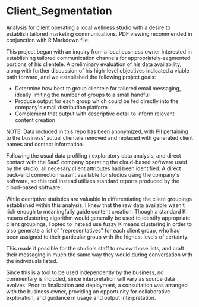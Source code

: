 # Client_Segmentation

Analysis for client operating a local wellness studio with a desire to establish tailored marketing communications.  PDF viewing recommended in conjunction with R Markdown file.  

This project began with an inquiry from a local business owner interested in establishing tailored communication channels for appropriately-segmented portions of his clientele.  A preliminary evaluation of his data availability, along with further discussion of his high-level objectives indicated a viable path forward, and we established the following project goals:

- Determine how best to group clientele for tailored email messaging, ideally limiting the number of groups to a small handful
- Produce output for each group which could be fed directly into the company's email distribution platform
- Complement that output with descriptive detail to inform relevant content creation

NOTE:  Data included in this repo has been anonymized, with PII pertaining to the business' actual clientele removed and replaced with generated client names and contact information.

Following the usual data profiling / exploratory data analysis, and direct contact with the SaaS company operating the cloud-based software used by the studio, all necesary client attributes had been identified.  A direct back-end connection wasn't available for studios using the company's software, so this tool instead utilizes standard reports produced by the cloud-based software.

While decriptive statistics are valuable in differentiating the client groupings established within this analysis, I knew that the raw data available wasn't rich enough to meaningfully guide content creation.  Though a standard K means clustering algorithm would generally be used to identify appropriate client groupings, I opted to instead use fuzzy K means clustering in order to also generate a list of "representatives" for each client group, who had been assigned to their particular group with the highest levels of certainty.  

This made it possible for the studio's staff to review those lists, and craft their messaging in much the same way they would during conversation with the individuals listed.

Since this is a tool to be used independently by the business, no commentary is included, since interpretation will vary as source data evolves.  Prior to finalization and deployment, a consultation was arranged with the business owner, providing an opportunity for collaborative exploration, and guidance in usage and output interpretation.


